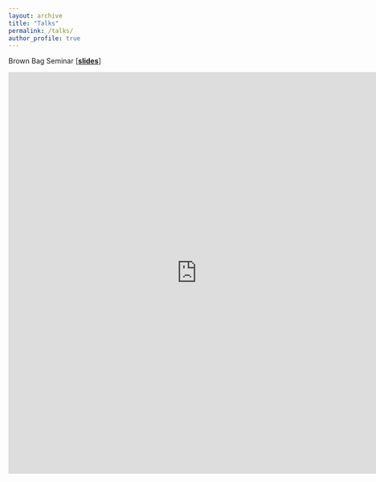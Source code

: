 ```yaml
---
layout: archive
title: "Talks"
permalink: /talks/
author_profile: true
---
```


Brown Bag Seminar [[**slides**](https://nbviewer.jupyter.org/github/manfredinid/manfredinid.github.io/blob/master/files/BrazilianSlump.pdf)]

<iframe src="https://nbviewer.jupyter.org/github/manfredinid/manfredinid.github.io/blob/master/files/BrazilianSlump.pdf" 
style="width:750px; height:800px;" frameborder="0"></iframe>

